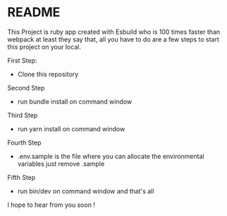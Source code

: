# README

This Project is ruby app created with Esbuild who is 100 times faster than webpack at least they say that, 
all you have to do are a few steps to start this project on your local.

First Step:
- Clone this repository

Second Step
- run bundle install on command window

Third Step
- run yarn install on command window

Fourth Step
- .env.sample is the file where you can allocate the environmental variables just remove .sample

Fifth Step
- run bin/dev on command window and that's all

I hope  to hear from you soon ! 
